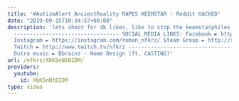 ```yaml
---
title: '#AutismAlert AncientReality RAPES KEEMSTAR - Reddit HACKED'
date: "2019-09-15T10:34:57+08:00"
description: 'lets shoot for 4k likes, like to stop the keemstarphiles Twitter ► https://twitter.com/NFKRZ
  --------------------------------- SOCIAL MEDIA LINKS: Facebook ► https://www.facebook.com/NFKRZ1
  Instagram ► https://instagram.com/roman_nfkrz/ Steam Group ► http://steamcommunity.com/groups/nfkrzgroup
  Twitch ► http://www.twitch.tv/nfkrz --------------------------------- Music: ---------------------------------
  Outro music ► Bbrainz - Home Design (ft. CASTING)'
url: /nfkrz/XbK5nNtBIDM/
providers:
  youtube:
    id: XbK5nNtBIDM
type: video
---
```

